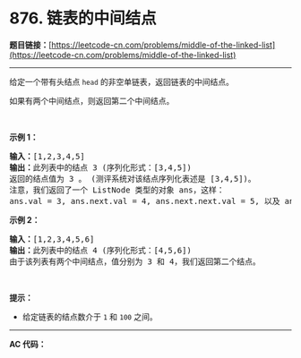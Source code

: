 # 876. 链表的中间结点

**题目链接：**[https://leetcode-cn.com/problems/middle-of-the-linked-list](https://leetcode-cn.com/problems/middle-of-the-linked-list)

---

<div class="content__1Y2H">
 <div class="notranslate">
  <p>给定一个带有头结点&nbsp;<code>head</code>&nbsp;的非空单链表，返回链表的中间结点。</p> 
  <p>如果有两个中间结点，则返回第二个中间结点。</p> 
  <p>&nbsp;</p> 
  <p><strong>示例 1：</strong></p> 
  <pre class="language-text"><strong>输入：</strong>[1,2,3,4,5]
<strong>输出：</strong>此列表中的结点 3 (序列化形式：[3,4,5])
返回的结点值为 3 。 (测评系统对该结点序列化表述是 [3,4,5])。
注意，我们返回了一个 ListNode 类型的对象 ans，这样：
ans.val = 3, ans.next.val = 4, ans.next.next.val = 5, 以及 ans.next.next.next = NULL.
</pre> 
  <p><strong>示例&nbsp;2：</strong></p> 
  <pre class="language-text"><strong>输入：</strong>[1,2,3,4,5,6]
<strong>输出：</strong>此列表中的结点 4 (序列化形式：[4,5,6])
由于该列表有两个中间结点，值分别为 3 和 4，我们返回第二个结点。
</pre> 
  <p>&nbsp;</p> 
  <p><strong>提示：</strong></p> 
  <ul> 
   <li>给定链表的结点数介于&nbsp;<code>1</code>&nbsp;和&nbsp;<code>100</code>&nbsp;之间。</li> 
  </ul> 
 </div>
</div>

---

**AC 代码：**

```java

```